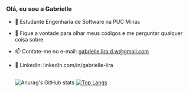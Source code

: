 ### Olá, eu sou a Gabrielle

<!--
**GabiLira/GabiLira** is a ✨ _special_ ✨ repository because its `README.md` (this file) appears on your GitHub profile.

Here are some ideas to get you started:

- 🔭 I’m currently working on ...
- 🌱 I’m currently learning ...
- 👯 I’m looking to collaborate on ...
- 🤔 I’m looking for help with ...
- 💬 Ask me about ...
- 📫 How to reach me: ...
- 😄 Pronouns: ...
- ⚡ Fun fact: ...
-->
- 🌱 Estudante Engenharia de Software na PUC Minas
- 💬 Fique a vontade para olhar meus códigos e me perguntar qualquer coisa sobre
- 📫 Contate-me no e-mail: gabrielle.lira.d.w@gmail.com
- 👔 LinkedIn: linkedIn.com/in/gabrielle-lira

  ##
  ![Anurag's GitHub stats](https://github-readme-stats.vercel.app/api?username=GabiLira&show_icons=true&theme=transparent&hide_rank=true)
  [![Top Langs](https://github-readme-stats.vercel.app/api/top-langs/?username=anuraghazra&layout=donut&theme=transparent)](https://github.com/anuraghazra/github-readme-stats)
  ##



  
